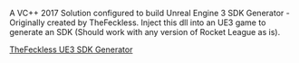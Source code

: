 A VC++ 2017 Solution configured to build Unreal Engine 3 SDK Generator - Originally created by TheFeckless. Inject this dll into an UE3 game to generate an SDK (Should work with any version of Rocket League as is).

[TheFeckless UE3 SDK Generator](www.unknowncheats.me/forum/unreal-engine-3-a/71911-thefeckless-ue3-sdk-generator.html)
